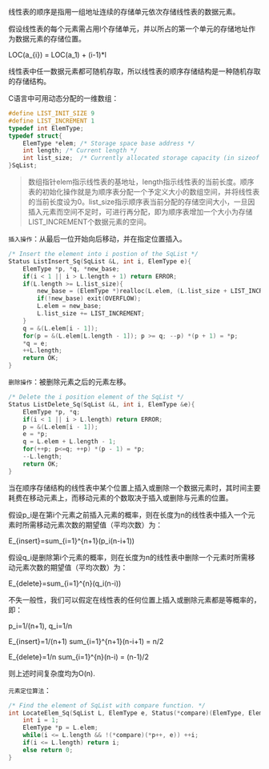 线性表的顺序是指用一组地址连续的存储单元依次存储线性表的数据元素。

假设线性表的每个元素需占用l个存储单元，并以所占的第一个单元的存储地址作为数据元素的存储位置。

LOC(a_{i}) = LOC(a_1) + (i-1)*l

线性表中任一数据元素都可随机存取，所以线性表的顺序存储结构是一种随机存取的存储结构。

C语言中可用动态分配的一维数组：

```c
#define LIST_INIT_SIZE 9
#define LIST_INCREMENT 1
typedef int ElemType;
typedef struct{
	ElemType *elem;	/* Storage space base address */
	int length;	/* Current length */
	int list_size;	/* Currently allocated storage capacity (in sizeof (ElemType)) */
}SqList;
```

> 数组指针elem指示线性表的基地址，length指示线性表的当前长度。顺序表的初始化操作就是为顺序表分配一个予定义大小的数组空间，并将线性表的当前长度设为0。list_size指示顺序表当前分配的存储空间大小，一旦因插入元素而空间不足时，可进行再分配，即为顺序表增加一个大小为存储LIST_INCREMENT个数据元素的空间。

`插入操作`：从最后一位开始向后移动，并在指定位置插入。

```c
/* Insert the element into i postion of the SqList */
Status ListInsert_Sq(SqList &L, int i, ElemType e){
	ElemType *p, *q, *new_base;
	if(i < 1 || i > L.length + 1) return ERROR;
	if(L.length >= L.list_size){
		new_base = (ElemType *)realloc(L.elem, (L.list_size + LIST_INCREMENT) * sizeof(ElemType));
		if(!new_base) exit(OVERFLOW);
		L.elem = new_base;
		L.list_size += LIST_INCREMENT;
	}
	q = &(L.elem[i - 1]);
	for(p = &(L.elem[L.length - 1]); p >= q; --p) *(p + 1) = *p;
	*q = e;
	++L.length;
	return OK;
}
```

`删除操作`：被删除元素之后的元素左移。

```c
/* Delete the i position element of the SqList */
Status ListDelete_Sq(SqList &L, int i, ElemType &e){
	ElemType *p, *q;
	if(i < 1 || i > L.length) return ERROR;
	p = &(L.elem[i - 1]);
	e = *p;
	q = L.elem + L.length - 1;
	for(++p; p<=q; ++p) *(p - 1) = *p;
	--L.length;
	return OK;
}
```

当在顺序存储结构的线性表中某个位置上插入或删除一个数据元素时，其时间主要耗费在移动元素上，而移动元素的个数取决于插入或删除与元素的位置。

假设p_i是在第i个元素之前插入元素的概率，则在长度为n的线性表中插入一个元素时所需移动元素次数的期望值（平均次数）为：

E_{insert}=sum_{i=1}^{n+1}(p_i(n-i+1))

假设q_i是删除第i个元素的概率，则在长度为n的线性表中删除一个元素时所需移动元素次数的期望值（平均次数）为：

E_{delete}=sum_{i=1}^{n}(q_i(n-i))

不失一般性，我们可以假定在线性表的任何位置上插入或删除元素都是等概率的，即：

p_i=1/(n+1), q_i=1/n

E_{insert}=1/(n+1) sum_{i=1}^{n+1}(n-i+1) = n/2

E_{delete}=1/n sum_{i=1}^{n}(n-i) = (n-1)/2

则上述时间复杂度均为O(n).

`元素定位算法`：

```c
/* Find the element of SqList with compare function. */
int LocateElem_Sq(SqList L, ElemType e, Status(*compare)(ElemType, ElemType)){
	int i = 1;
	ElemType *p = L.elem;
	while(i <= L.length && !(*compare)(*p++, e)) ++i;
	if(i <= L.length) return i;
	else return 0;
}
```
